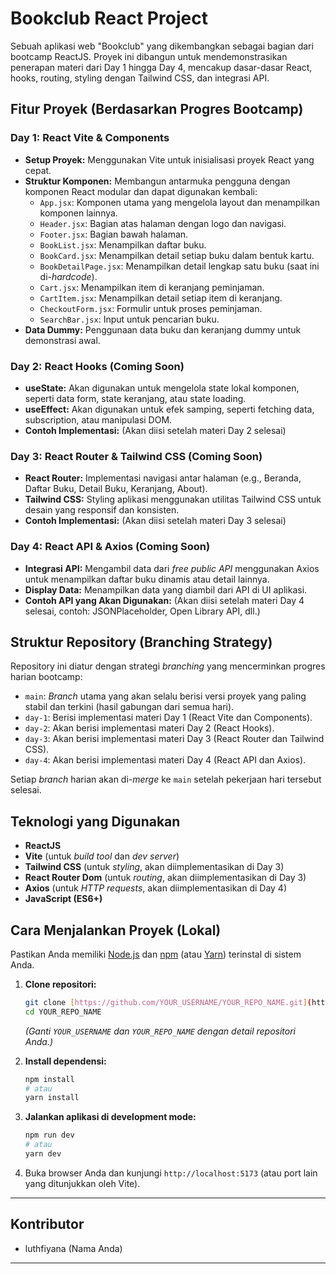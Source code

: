 # Bookclub React Project

Sebuah aplikasi web "Bookclub" yang dikembangkan sebagai bagian dari bootcamp ReactJS. Proyek ini dibangun untuk mendemonstrasikan penerapan materi dari Day 1 hingga Day 4, mencakup dasar-dasar React, hooks, routing, styling dengan Tailwind CSS, dan integrasi API.

## Fitur Proyek (Berdasarkan Progres Bootcamp)

### Day 1: React Vite & Components

- **Setup Proyek:** Menggunakan Vite untuk inisialisasi proyek React yang cepat.
- **Struktur Komponen:** Membangun antarmuka pengguna dengan komponen React modular dan dapat digunakan kembali:
  - `App.jsx`: Komponen utama yang mengelola layout dan menampilkan komponen lainnya.
  - `Header.jsx`: Bagian atas halaman dengan logo dan navigasi.
  - `Footer.jsx`: Bagian bawah halaman.
  - `BookList.jsx`: Menampilkan daftar buku.
  - `BookCard.jsx`: Menampilkan detail setiap buku dalam bentuk kartu.
  - `BookDetailPage.jsx`: Menampilkan detail lengkap satu buku (saat ini di-_hardcode_).
  - `Cart.jsx`: Menampilkan item di keranjang peminjaman.
  - `CartItem.jsx`: Menampilkan detail setiap item di keranjang.
  - `CheckoutForm.jsx`: Formulir untuk proses peminjaman.
  - `SearchBar.jsx`: Input untuk pencarian buku.
- **Data Dummy:** Penggunaan data buku dan keranjang dummy untuk demonstrasi awal.

### Day 2: React Hooks (Coming Soon)

- **useState:** Akan digunakan untuk mengelola state lokal komponen, seperti data form, state keranjang, atau state loading.
- **useEffect:** Akan digunakan untuk efek samping, seperti fetching data, subscription, atau manipulasi DOM.
- **Contoh Implementasi:** (Akan diisi setelah materi Day 2 selesai)

### Day 3: React Router & Tailwind CSS (Coming Soon)

- **React Router:** Implementasi navigasi antar halaman (e.g., Beranda, Daftar Buku, Detail Buku, Keranjang, About).
- **Tailwind CSS:** Styling aplikasi menggunakan utilitas Tailwind CSS untuk desain yang responsif dan konsisten.
- **Contoh Implementasi:** (Akan diisi setelah materi Day 3 selesai)

### Day 4: React API & Axios (Coming Soon)

- **Integrasi API:** Mengambil data dari _free public API_ menggunakan Axios untuk menampilkan daftar buku dinamis atau detail lainnya.
- **Display Data:** Menampilkan data yang diambil dari API di UI aplikasi.
- **Contoh API yang Akan Digunakan:** (Akan diisi setelah materi Day 4 selesai, contoh: JSONPlaceholder, Open Library API, dll.)

## Struktur Repository (Branching Strategy)

Repository ini diatur dengan strategi _branching_ yang mencerminkan progres harian bootcamp:

- `main`: _Branch_ utama yang akan selalu berisi versi proyek yang paling stabil dan terkini (hasil gabungan dari semua hari).
- `day-1`: Berisi implementasi materi Day 1 (React Vite dan Components).
- `day-2`: Akan berisi implementasi materi Day 2 (React Hooks).
- `day-3`: Akan berisi implementasi materi Day 3 (React Router dan Tailwind CSS).
- `day-4`: Akan berisi implementasi materi Day 4 (React API dan Axios).

Setiap _branch_ harian akan di-_merge_ ke `main` setelah pekerjaan hari tersebut selesai.

## Teknologi yang Digunakan

- **ReactJS**
- **Vite** (untuk _build tool_ dan _dev server_)
- **Tailwind CSS** (untuk _styling_, akan diimplementasikan di Day 3)
- **React Router Dom** (untuk _routing_, akan diimplementasikan di Day 3)
- **Axios** (untuk _HTTP requests_, akan diimplementasikan di Day 4)
- **JavaScript (ES6+)**

## Cara Menjalankan Proyek (Lokal)

Pastikan Anda memiliki [Node.js](https://nodejs.org/) dan [npm](https://www.npmjs.com/) (atau [Yarn](https://yarnpkg.com/)) terinstal di sistem Anda.

1.  **Clone repositori:**

    ```bash
    git clone [https://github.com/YOUR_USERNAME/YOUR_REPO_NAME.git](https://github.com/YOUR_USERNAME/YOUR_REPO_NAME.git)
    cd YOUR_REPO_NAME
    ```

    _(Ganti `YOUR_USERNAME` dan `YOUR_REPO_NAME` dengan detail repositori Anda.)_

2.  **Install dependensi:**

    ```bash
    npm install
    # atau
    yarn install
    ```

3.  **Jalankan aplikasi di development mode:**

    ```bash
    npm run dev
    # atau
    yarn dev
    ```

4.  Buka browser Anda dan kunjungi `http://localhost:5173` (atau port lain yang ditunjukkan oleh Vite).

---

## Kontributor

- luthfiyana (Nama Anda)

---
